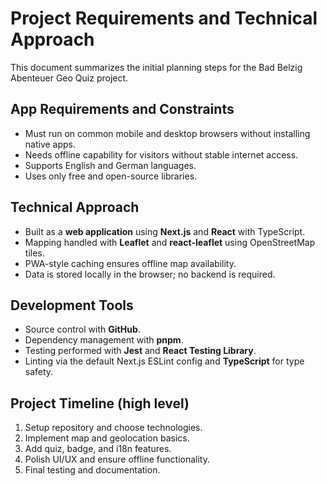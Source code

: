 # Project Requirements and Technical Approach

This document summarizes the initial planning steps for the Bad Belzig Abenteuer Geo Quiz project.

## App Requirements and Constraints
- Must run on common mobile and desktop browsers without installing native apps.
- Needs offline capability for visitors without stable internet access.
- Supports English and German languages.
- Uses only free and open-source libraries.

## Technical Approach
- Built as a **web application** using **Next.js** and **React** with TypeScript.
- Mapping handled with **Leaflet** and **react-leaflet** using OpenStreetMap tiles.
- PWA-style caching ensures offline map availability.
- Data is stored locally in the browser; no backend is required.

## Development Tools
- Source control with **GitHub**.
- Dependency management with **pnpm**.
- Testing performed with **Jest** and **React Testing Library**.
- Linting via the default Next.js ESLint config and **TypeScript** for type safety.

## Project Timeline (high level)
1. Setup repository and choose technologies.
2. Implement map and geolocation basics.
3. Add quiz, badge, and i18n features.
4. Polish UI/UX and ensure offline functionality.
5. Final testing and documentation.
